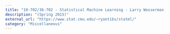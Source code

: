 ```yaml
---
title: "10-702/36-702 - Statistical Machine Learning - Larry Wasserman, Spring 2016, CMU"
description: "(Spring 2015)"
external_url: "https://www.stat.cmu.edu/~ryantibs/statml/"
category: "Miscellaneous"
---
```

